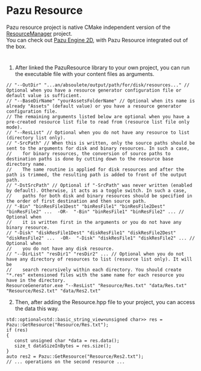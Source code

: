 # Pazu Resource
Pazu resource project is native CMake independent version of the [ResourceManager](https://github.com/Johnnyborov/ResourceManager) project.\
You can check out [Pazu Engine 2D](https://github.com/AlpCanNalbant/PazuEngine2D.git), with Pazu Resource integrated out of the box.

#
1) After linked the PazuResource library to your own project, you can run the executable file with your content files as arguments.
```
// "--OutDir" "...an/absoulete/output/path/for/disk/resources..." // Optional when you have a resource generator configuration file or default value is sufficient.
// "--BaseDirName" "yourAssetsFolderName" // Optional when its name is already "Assets" (default value) or you have a resource generator configuration file.
// The remaining arguments listed below are optional when you have a pre-created resource list file to read from (resource list file only mode).
// "--ResList" // Optional when you do not have any resource to list (directory list only).
// "-SrcPath" // When this is written, only the source paths should be sent to the arguments for disk and binary resources. In such a case,
//    for binary resources, the conversion of source paths to destination paths is done by cutting down to the resource base directory name.
//    The same routine is applied for disk resources and after the path is trimmed, the resulting path is added to front of the output path.
// "-DstSrcPath" // Optional if "-SrcPath" was never written (enabled by default). Otherwise, it acts as a toggle switch. In such a case,
//    paths for both disk and binary resources should be specified in the order of first destination and then source path.
// "-Bin" "binResFile1Dest" "binResFile1" "binResFile2Dest" "binResFile2" ...  -OR-  "-Bin" "binResFile1" "binResFile2" ... // Optional when
//    it is written first in the arguments or you do not have any binary resource.
// "-Disk" "diskResFile1Dest" "diskResFile1" "diskResFile2Dest" "diskResFile2" ...  -OR-  "-Disk" "diskResFile1" "diskResFile2" ... // Optional when
//    you do not have any disk resource.
// "--DirList" "resDir1" "resDir2" ... // Optional when you do not have any directory of resources to list (resource list only). It will be
//    search recursively within each directory. You should create "*.res" extensioned files with the same name for each resource you have in the directory.
ResourceGenerator.exe "--ResList" "Resource/Res.txt" "data/Res.txt" "Resource/Res2.txt" "data/Res2.txt"
```
2) Then, after adding the Resource.hpp file to your project, you can access the data this way.
```
std::optional<std::basic_string_view<unsigned char>> res = Pazu::GetResource("Resource/Res.txt");
if (res)
{
   const unsigned char *data = res.data();
   size_t dataSizeInBytes = res.size();
}
auto res2 = Pazu::GetResource("Resource/Res2.txt");
// ... operations on the second resource ...
```
